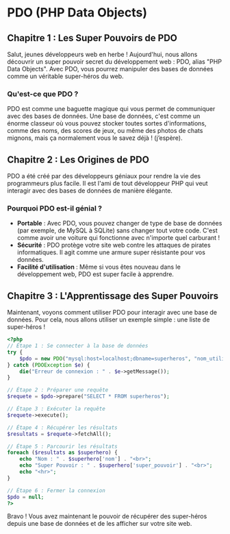 # PDO (PHP Data Objects)

## **Chapitre 1 : Les Super Pouvoirs de PDO**

Salut, jeunes développeurs web en herbe ! Aujourd'hui, nous allons découvrir un super pouvoir secret du développement web : PDO, alias "PHP Data Objects". Avec PDO, vous pourrez manipuler des bases de données comme un véritable super-héros du web.

### **Qu'est-ce que PDO ?**

PDO est comme une baguette magique qui vous permet de communiquer avec des bases de données. Une base de données, c'est comme un énorme classeur où vous pouvez stocker toutes sortes d'informations, comme des noms, des scores de jeux, ou même des photos de chats mignons, mais ça normalement vous le savez déjà ! (j’espère).

## **Chapitre 2 : Les Origines de PDO**

PDO a été créé par des développeurs géniaux pour rendre la vie des programmeurs plus facile. Il est l'ami de tout développeur PHP qui veut interagir avec des bases de données de manière élégante.

### **Pourquoi PDO est-il génial ?**

- **Portable** : Avec PDO, vous pouvez changer de type de base de données (par exemple, de MySQL à SQLite) sans changer tout votre code. C'est comme avoir une voiture qui fonctionne avec n'importe quel carburant !
- **Sécurité** : PDO protège votre site web contre les attaques de pirates informatiques. Il agit comme une armure super résistante pour vos données.
- **Facilité d'utilisation** : Même si vous êtes nouveau dans le développement web, PDO est super facile à apprendre.

## **Chapitre 3 : L'Apprentissage des Super Pouvoirs**

Maintenant, voyons comment utiliser PDO pour interagir avec une base de données. Pour cela, nous allons utiliser un exemple simple : une liste de super-héros !

```php
<?php
// Étape 1 : Se connecter à la base de données
try {
    $pdo = new PDO("mysql:host=localhost;dbname=superheros", "nom_utilisateur", "mot_de_passe");
} catch (PDOException $e) {
    die("Erreur de connexion : " . $e->getMessage());
}

// Étape 2 : Préparer une requête
$requete = $pdo->prepare("SELECT * FROM superheros");

// Étape 3 : Exécuter la requête
$requete->execute();

// Étape 4 : Récupérer les résultats
$resultats = $requete->fetchAll();

// Étape 5 : Parcourir les résultats
foreach ($resultats as $superhero) {
    echo "Nom : " . $superhero['nom'] . "<br>";
    echo "Super Pouvoir : " . $superhero['super_pouvoir'] . "<br>";
    echo "<hr>";
}

// Étape 6 : Fermer la connexion
$pdo = null;
?>
```

Bravo ! Vous avez maintenant le pouvoir de récupérer des super-héros depuis une base de données et de les afficher sur votre site web.